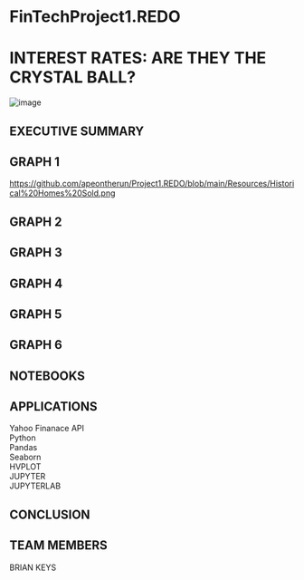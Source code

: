 # FinTechProject1.REDO

# INTEREST RATES: ARE THEY THE CRYSTAL BALL?

![image](https://github.com/apeontherun/Project1.REDO/assets/28538519/2974c3ce-fb9e-4c51-a275-a0b56188a243)

## EXECUTIVE SUMMARY

## GRAPH 1
https://github.com/apeontherun/Project1.REDO/blob/main/Resources/Historical%20Homes%20Sold.png
## GRAPH 2

## GRAPH 3

## GRAPH 4

## GRAPH 5

## GRAPH 6

## NOTEBOOKS

## APPLICATIONS
Yahoo Finanace API\
Python\
Pandas\
Seaborn\
HVPLOT\
JUPYTER\
JUPYTERLAB

## CONCLUSION

## TEAM MEMBERS
BRIAN KEYS
